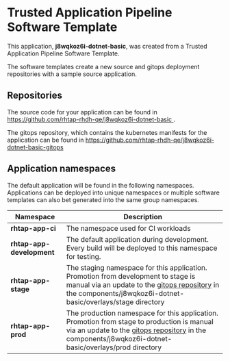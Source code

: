 # Trusted Application Pipeline Software Template

This application, **j8wqkoz6i-dotnet-basic**, was created from a Trusted Application Pipeline Software Template.

The software templates create a new source and gitops deployment repositories with a sample source application. 

## Repositories

The source code for your application can be found in [https://github.com/rhtap-rhdh-qe/j8wqkoz6i-dotnet-basic ](https://github.com/rhtap-rhdh-qe/j8wqkoz6i-dotnet-basic ).
 
The gitops repository, which contains the kubernetes manifests for the application can be found in 
[https://github.com/rhtap-rhdh-qe/j8wqkoz6i-dotnet-basic-gitops ](https://github.com/rhtap-rhdh-qe/j8wqkoz6i-dotnet-basic-gitops ) 

## Application namespaces 

The default application will be found in the following namespaces. Applications can be deployed into unique namespaces or multiple software templates can also bet generated into the same group namespaces.  

|  Namespace   |  Description   |  
| -------- | -------- |
| **rhtap-app-ci** | The namespace used for CI workloads |
| **rhtap-app-development** | The default application during development. Every build will be deployed to this namespace for testing. |
| **rhtap-app-stage** | The staging namespace for this application. Promotion from development to stage is manual via an update to the [gitops repository](https://github.com/rhtap-rhdh-qe/j8wqkoz6i-dotnet-basic-gitops ) in the components/j8wqkoz6i-dotnet-basic/overlays/stage directory |
| **rhtap-app-prod** | The production namespace for this application. Promotion from stage to production is manual via an update to the [gitops repository](https://github.com/rhtap-rhdh-qe/j8wqkoz6i-dotnet-basic-gitops ) in the components/j8wqkoz6i-dotnet-basic/overlays/prod directory |